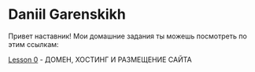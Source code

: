 

# Daniil Garenskikh

Привет наставник!
Мои домашние задания ты можешь посмотреть по этим ссылкам:


[Lesson 0](https://ghostik007.github.io/WAYUP/lesson_0/) - ДОМЕН, ХОСТИНГ И РАЗМЕЩЕНИЕ САЙТА
